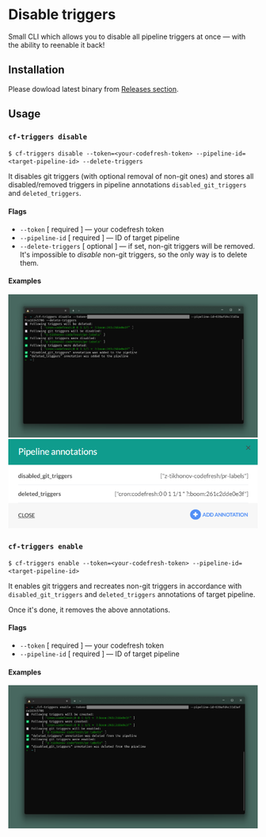 # Disable triggers

Small CLI which allows you to disable all pipeline triggers at once — with the ability to reenable it back!

## Installation

Please dowload latest binary from [Releases section](https://github.com/z-tikhonov-codefresh/cf-triggers/releases/latest).

## Usage

### `cf-triggers disable`

```Shell
$ cf-triggers disable --token=<your-codefresh-token> --pipeline-id=<target-pipeline-id> --delete-triggers
```

It disables git triggers (with optional removal of non-git ones) and stores all disabled/removed triggers in pipeline annotations `disabled_git_triggers` and `deleted_triggers`.

#### Flags

* `--token` [ required ] — your codefresh token
* `--pipeline-id` [ required ] — ID of target pipeline
* `--delete-triggers` [ optional ] — if set, non-git triggers will be removed. It's impossible to _disable_ non-git triggers, so the only way is to delete them.

#### Examples

![Disable triggers example](./assets/disable-example.png)
![Annotations example](./assets/annotations-example.png)

### `cf-triggers enable`

```Shell
$ cf-triggers enable --token=<your-codefresh-token> --pipeline-id=<target-pipeline-id>
```

It enables git triggers and recreates non-git triggers in accordance with `disabled_git_triggers` and `deleted_triggers` annotations of target pipeline.

Once it's done, it removes the above annotations.

#### Flags

* `--token` [ required ] — your codefresh token
* `--pipeline-id` [ required ] — ID of target pipeline

#### Examples

![Enable triggers example](./assets/enable-example.png)
